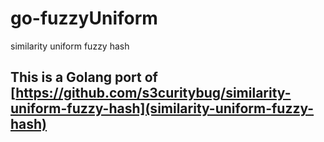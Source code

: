 # go-fuzzyUniform
similarity uniform fuzzy hash

## This is a Golang port of [https://github.com/s3curitybug/similarity-uniform-fuzzy-hash](similarity-uniform-fuzzy-hash)

